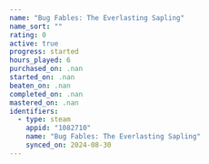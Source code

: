 ```yaml
---
name: "Bug Fables: The Everlasting Sapling"
name_sort: ""
rating: 0
active: true
progress: started
hours_played: 6
purchased_on: .nan
started_on: .nan
beaten_on: .nan
completed_on: .nan
mastered_on: .nan
identifiers:
  - type: steam
    appid: "1082710"
    name: "Bug Fables: The Everlasting Sapling"
    synced_on: 2024-08-30
---
```


